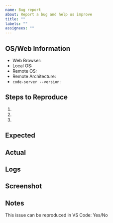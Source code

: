 ```yaml
---
name: Bug report
about: Report a bug and help us improve
title: ""
labels: ""
assignees: ""
---
```


<!--

Hi there! 👋

Thanks for reporting a bug.

Please search for existing issues before filing, as they may contain additional
information about the problem and descriptions of workarounds. Provide as much
information as you can, so that we can reproduce the issue. Otherwise, we may
not be able to help diagnose the problem, and may close the issue as
unreproducible or incomplete. For visual defects, please include screenshots to
help us understand the issue.
-->

## OS/Web Information

- Web Browser:
- Local OS:
- Remote OS:
- Remote Architecture:
- `code-server --version`:

## Steps to Reproduce

1.
2.
3.

## Expected

<!-- What should happen? -->

## Actual

<!-- What actually happens? -->

## Logs

<!--
First run code-server with at least debug logging (or trace to be really
thorough) by setting the --log flag or the LOG_LEVEL environment variable. -vvv
and --verbose are aliases for --log trace. For example:

code-server --log debug

Once this is done, replicate the issue you're having then collect logging
information from the following places:

    1. The most recent files from ~/.local/share/code-server/coder-logs.
    2. The browser console.
    3. The browser network tab.

Additionally, collecting core dumps (you may need to enable them first) if
code-server crashes can be helpful.
-->

## Screenshot

<!-- Ideally provide a screenshot, gif, video or screen recording. -->

## Notes

<!-- If you can reproduce the issue on vanilla VS Code,
please file the issue at the VS Code repository instead. -->

This issue can be reproduced in VS Code: Yes/No
